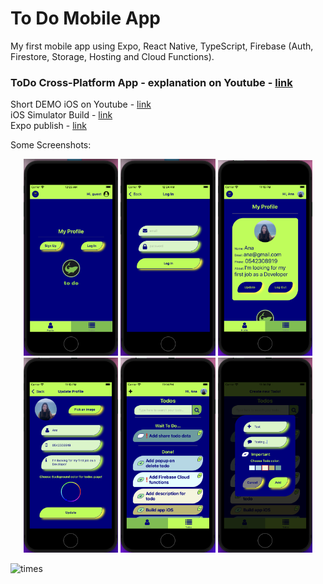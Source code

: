 # To Do Mobile App 
My first mobile app using Expo, React Native, TypeScript, Firebase (Auth, Firestore, Storage, Hosting and Cloud Functions).  

### ToDo Cross-Platform App - explanation on Youtube - <a href="https://www.youtube.com/watch?v=5IBjLLmK5IA" target="_blanlk">link</a>   
Short DEMO iOS on Youtube - <a href="https://www.youtube.com/watch?v=XzioT_V3TTQ&ab_channel=AnaLevit">link</a>   
iOS Simulator Build - <a href="https://1drv.ms/u/s!AihaESy1H1s1gdwnCmJkcko3Cp19lg?e=RUJCPY">link</a>  
Expo publish - <a href="https://expo.dev/@anaalamed/todo">link</a>



Some Screenshots:  
<p align="center">
    <img alt="start" src="assets/images/start.png" width="30%">
      <img alt="login" src="assets/images/login.png" width="30%">
      <img alt="profile" src="assets/images/profile.png" width="30%">
      <img alt="updateProfile" src="assets/images/updateProfile.png" width="30%">
      <img alt="todos" src="assets/images/todos.png" width="30%">
      <img alt="addTodo" src="assets/images/addTodo.png" width="30%">
</p>

<img alt='times' src="https://firebasestorage.googleapis.com/v0/b/anaalamed-todo-mobile.appspot.com/o/times.png?alt=media&token=63d04594-20a1-45bc-b985-37043bb7a522" />

